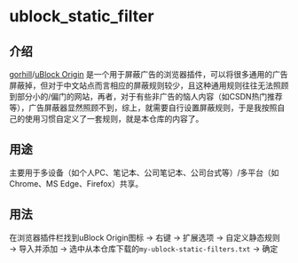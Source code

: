 # ublock_static_filter

## 介绍

[gorhill](https://github.com/gorhill)/[uBlock Origin](https://github.com/gorhill/uBlock) 是一个用于屏蔽广告的浏览器插件，可以将很多通用的广告屏蔽掉，但对于中文站点而言相应的屏蔽规则较少，且这种通用规则往往无法照顾到部分小的/偏门的网站，再者，对于有些非广告的恼人内容（如CSDN热门推荐等），广告屏蔽器显然照顾不到，综上，就需要自行设置屏蔽规则，于是我按照自己的使用习惯自定义了一套规则，就是本仓库的内容了。

## 用途

主要用于多设备（如个人PC、笔记本、公司笔记本、公司台式等）/多平台（如Chrome、MS Edge、Firefox）共享。

## 用法

在浏览器插件栏找到uBlock Origin图标 → 右键 → 扩展选项 → 自定义静态规则 → 导入并添加 → 选中从本仓库下载的`my-ublock-static-filters.txt` → 确定

